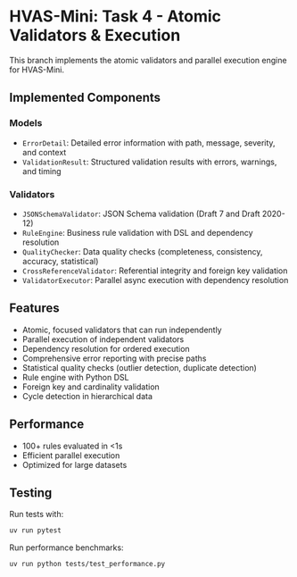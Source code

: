 # HVAS-Mini: Task 4 - Atomic Validators & Execution

This branch implements the atomic validators and parallel execution engine for HVAS-Mini.

## Implemented Components

### Models
- `ErrorDetail`: Detailed error information with path, message, severity, and context
- `ValidationResult`: Structured validation results with errors, warnings, and timing

### Validators
- `JSONSchemaValidator`: JSON Schema validation (Draft 7 and Draft 2020-12)
- `RuleEngine`: Business rule validation with DSL and dependency resolution
- `QualityChecker`: Data quality checks (completeness, consistency, accuracy, statistical)
- `CrossReferenceValidator`: Referential integrity and foreign key validation
- `ValidatorExecutor`: Parallel async execution with dependency resolution

## Features

- Atomic, focused validators that can run independently
- Parallel execution of independent validators
- Dependency resolution for ordered execution
- Comprehensive error reporting with precise paths
- Statistical quality checks (outlier detection, duplicate detection)
- Rule engine with Python DSL
- Foreign key and cardinality validation
- Cycle detection in hierarchical data

## Performance

- 100+ rules evaluated in <1s
- Efficient parallel execution
- Optimized for large datasets

## Testing

Run tests with:
```bash
uv run pytest
```

Run performance benchmarks:
```bash
uv run python tests/test_performance.py
```
